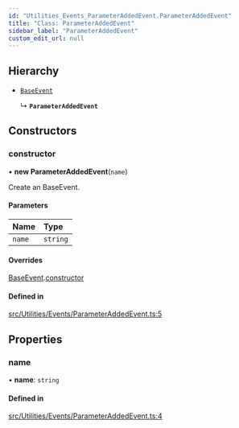 ```yaml
---
id: "Utilities_Events_ParameterAddedEvent.ParameterAddedEvent"
title: "Class: ParameterAddedEvent"
sidebar_label: "ParameterAddedEvent"
custom_edit_url: null
---
```




## Hierarchy

- [`BaseEvent`](../Utilities_BaseEvent.BaseEvent)

  ↳ **`ParameterAddedEvent`**

## Constructors

### constructor

• **new ParameterAddedEvent**(`name`)

Create an BaseEvent.

#### Parameters

| Name | Type |
| :------ | :------ |
| `name` | `string` |

#### Overrides

[BaseEvent](../Utilities_BaseEvent.BaseEvent).[constructor](../Utilities_BaseEvent.BaseEvent#constructor)

#### Defined in

[src/Utilities/Events/ParameterAddedEvent.ts:5](https://github.com/ZeaInc/zea-engine/blob/0a2901eeb/src/Utilities/Events/ParameterAddedEvent.ts#L5)

## Properties

### name

• **name**: `string`

#### Defined in

[src/Utilities/Events/ParameterAddedEvent.ts:4](https://github.com/ZeaInc/zea-engine/blob/0a2901eeb/src/Utilities/Events/ParameterAddedEvent.ts#L4)

